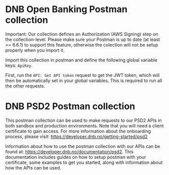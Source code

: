 # DNB Open Banking Postman collection

Important: Our collection defines an Authorization (AWS Signing) step on the collection-level.
Please make sure your Postman is up to date (at least >= 6.6.1) to support this feature, otherwise the colection will not be setup properly when you import it.

Import this collection in postman and define the following global variable keys: `ApiKey`.

First, run the `API: Get API token` request to get the JWT token, which will then be automatically set in your global variables. This is required to run all the other requests.

# DNB PSD2 Postman collection

This postman collection can be used to make requests to our PSD2 APIs in both sandbox and production environments. Note that you will need a client certificate to gain access. For more information about the onboarding process, please visit: https://developer.dnb.no/getting-started/psd2

Information about how to use the postman collection with our APIs can be found at: https://developer.dnb.no/documentation/psd2. This documentation includes guides on how to setup postman with your certificate, some examples to get you started, along with information about how the APIs can be used.    
